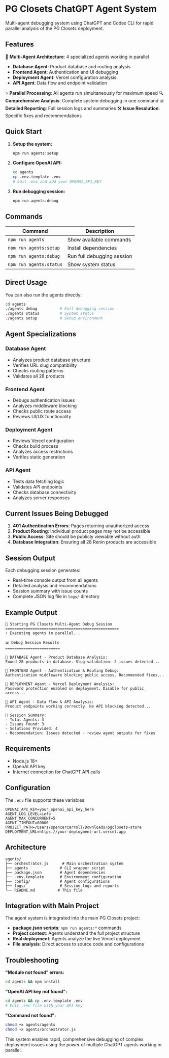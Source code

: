 # PG Closets ChatGPT Agent System

Multi-agent debugging system using ChatGPT and Codex CLI for rapid parallel analysis of the PG Closets deployment.

## Features

🤖 **Multi-Agent Architecture**: 4 specialized agents working in parallel
- **Database Agent**: Product database and routing analysis
- **Frontend Agent**: Authentication and UI debugging  
- **Deployment Agent**: Vercel configuration analysis
- **API Agent**: Data flow and endpoint validation

⚡ **Parallel Processing**: All agents run simultaneously for maximum speed
🔍 **Comprehensive Analysis**: Complete system debugging in one command
📊 **Detailed Reporting**: Full session logs and summaries
🛠️ **Issue Resolution**: Specific fixes and recommendations

## Quick Start

1. **Setup the system:**
   ```bash
   npm run agents:setup
   ```

2. **Configure OpenAI API:**
   ```bash
   cd agents
   cp .env.template .env
   # Edit .env and add your OPENAI_API_KEY
   ```

3. **Run debugging session:**
   ```bash
   npm run agents:debug
   ```

## Commands

| Command | Description |
|---------|-------------|
| `npm run agents` | Show available commands |
| `npm run agents:setup` | Install dependencies |
| `npm run agents:debug` | Run full debugging session |
| `npm run agents:status` | Show system status |

## Direct Usage

You can also run the agents directly:

```bash
cd agents
./agents debug          # Full debugging session
./agents status         # System status  
./agents setup          # Setup environment
```

## Agent Specializations

### Database Agent
- Analyzes product database structure
- Verifies URL slug compatibility
- Checks routing patterns
- Validates all 28 products

### Frontend Agent  
- Debugs authentication issues
- Analyzes middleware blocking
- Checks public route access
- Reviews UI/UX functionality

### Deployment Agent
- Reviews Vercel configuration
- Checks build process
- Analyzes access restrictions
- Verifies static generation

### API Agent
- Tests data fetching logic
- Validates API endpoints
- Checks database connectivity
- Analyzes server responses

## Current Issues Being Debugged

1. **401 Authentication Errors**: Pages returning unauthorized access
2. **Product Routing**: Individual product pages may not be accessible  
3. **Public Access**: Site should be publicly viewable without auth
4. **Database Integration**: Ensuring all 28 Renin products are accessible

## Session Output

Each debugging session generates:
- Real-time console output from all agents
- Detailed analysis and recommendations
- Session summary with issue counts
- Complete JSON log file in `logs/` directory

## Example Output

```
🤖 Starting PG Closets Multi-Agent Debug Session
==================================================
⚡ Executing agents in parallel...

📊 Debug Session Results
========================

🤖 DATABASE Agent - Product Database Analysis:
Found 28 products in database. Slug validation: 2 issues detected...

🤖 FRONTEND Agent - Authentication & Routing Debug:  
Authentication middleware blocking public access. Recommended fixes...

🤖 DEPLOYMENT Agent - Vercel Deployment Analysis:
Password protection enabled on deployment. Disable for public access...

🤖 API Agent - Data Flow & API Analysis:
Product endpoints working correctly. No API blocking detected...

📝 Session Summary:
- Total Agents: 4
- Issues Found: 3  
- Solutions Provided: 4
- Recommendation: Issues detected - review agent outputs for fixes
```

## Requirements

- Node.js 18+
- OpenAI API key
- Internet connection for ChatGPT API calls

## Configuration

The `.env` file supports these variables:

```env
OPENAI_API_KEY=your_openai_api_key_here
AGENT_LOG_LEVEL=info
AGENT_MAX_CONCURRENT=5
AGENT_TIMEOUT=60000
PROJECT_PATH=/Users/spencercarroll/Downloads/pgclosets-store
DEPLOYMENT_URL=https://your-deployment-url.vercel.app
```

## Architecture

```
agents/
├── orchestrator.js      # Main orchestration system
├── agents              # CLI wrapper script  
├── package.json        # Agent dependencies
├── .env.template       # Environment configuration
├── config/             # Agent configurations
├── logs/               # Session logs and reports
└── README.md          # This file
```

## Integration with Main Project

The agent system is integrated into the main PG Closets project:

- **package.json scripts**: `npm run agents:*` commands
- **Project context**: Agents understand the full project structure
- **Real deployment**: Agents analyze the live Vercel deployment
- **File analysis**: Direct access to source code and configurations

## Troubleshooting

**"Module not found" errors:**
```bash
cd agents && npm install
```

**"OpenAI API key not found":**
```bash
cd agents && cp .env.template .env
# Edit .env file with your API key
```

**"Command not found":**
```bash
chmod +x agents/agents
chmod +x agents/orchestrator.js
```

This system enables rapid, comprehensive debugging of complex deployment issues using the power of multiple ChatGPT agents working in parallel.